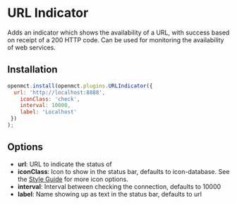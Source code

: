 # URL Indicator
Adds an indicator which shows the availability of a URL, with success based on receipt of a 200 HTTP code. Can be used 
for monitoring the availability of web services.

## Installation
```js
openmct.install(openmct.plugins.URLIndicator({
  url: 'http://localhost:8888',
    iconClass: 'check',
    interval: 10000,
    label: 'Localhost'
 })
);
```

## Options
* __url__: URL to indicate the status of
* __iconClass__: Icon to show in the status bar, defaults to icon-database. See the [Style Guide](https://nasa.github.io/openmct/style-guide/#/browse/styleguide:home/glyphs?view=styleguide.glyphs) for more icon options.
* __interval__: Interval between checking the connection, defaults to 10000
* __label__: Name showing up as text in the status bar, defaults to url

